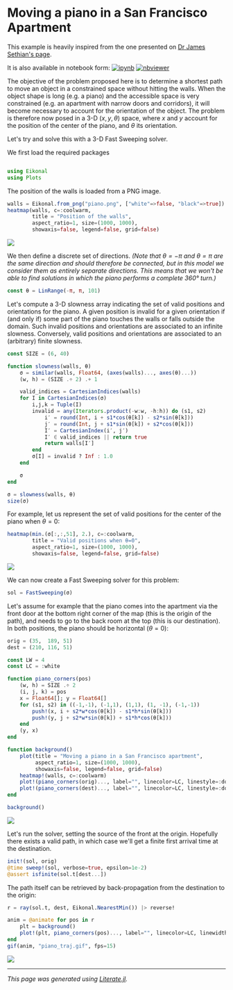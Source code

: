 # Moving a piano in a San Francisco Apartment

This example is heavily inspired from the one presented on [Dr James Sethian's
page](https://math.berkeley.edu/~sethian/2006/Applications/Robotics/robotics.html).

It is also available in notebook form:
[![ipynb](https://img.shields.io/badge/download-ipynb-blue)](README.ipynb)
[![nbviewer](https://img.shields.io/badge/show-nbviewer-blue.svg)](https://nbviewer.jupyter.org/github/triscale-innov/Eikonal.jl/blob/main/docs/piano/README.ipynb)

The objective of the problem proposed here is to determine a shortest path to
move an object in a constrained space without hitting the walls. When the
object shape is long (e.g. a piano) and the accessible space is very
constrained (e.g. an apartment with narrow doors and corridors), it will
become necessary to account for the orientation of the object. The problem is
therefore now posed in a 3-D $(x, y, θ)$ space, where $x$ and $y$ account for
the position of the center of the piano, and $θ$ its orientation.

Let's try and solve this with a 3-D Fast Sweeping solver.

We first load the required packages

````julia

using Eikonal
using Plots
````

The position of the walls is loaded from a PNG image.

````julia
walls = Eikonal.from_png("piano.png", ["white"=>false, "black"=>true])
heatmap(walls, c=:coolwarm,
        title = "Position of the walls",
        aspect_ratio=1, size=(1000, 1000),
        showaxis=false, legend=false, grid=false)
````

![](walls.png)

We then define a discrete set of directions. *(Note that $θ=-π$ and $θ=π$ are
the same direction and should therefore be connected, but in this model we
consider them as entirely separate directions. This means that we won't be
able to find solutions in which the piano performs a complete 360° turn.)*

````julia
const θ = LinRange(-π, π, 101)
````

Let's compute a 3-D slowness array indicating the set of valid positions and
orientations for the piano. A given position is invalid for a given
orientation if (and only if) some part of the piano touches the walls or falls
outside the domain. Such invalid positions and orientations are associated to
an infinite slowness. Conversely, valid positions and orientations are
associated to an (arbitrary) finite slowness.

````julia
const SIZE = (6, 40)

function slowness(walls, θ)
    σ = similar(walls, Float64, (axes(walls)..., axes(θ)...))
    (w, h) = (SIZE .÷ 2) .+ 1

    valid_indices = CartesianIndices(walls)
    for I in CartesianIndices(σ)
        i,j,k = Tuple(I)
        invalid = any(Iterators.product(-w:w, -h:h)) do (s1, s2)
            i′ = round(Int, i + s1*cos(θ[k]) - s2*sin(θ[k]))
            j′ = round(Int, j + s1*sin(θ[k]) + s2*cos(θ[k]))
            I′ = CartesianIndex(i′, j′)
            I′ ∈ valid_indices || return true
            return walls[I′]
        end
        σ[I] = invalid ? Inf : 1.0
    end

    σ
end

σ = slowness(walls, θ)
size(σ)
````

For example, let us represent the set of valid positions for the center of the
piano when $θ=0$:

````julia
heatmap(min.(σ[:,:,51], 2.), c=:coolwarm,
        title = "Valid positions when θ=0",
        aspect_ratio=1, size=(1000, 1000),
        showaxis=false, legend=false, grid=false)
````

![](valid.png)

We can now create a Fast Sweeping solver for this problem:

````julia
sol = FastSweeping(σ)
````

Let's assume for example that the piano comes into the apartment via the front
door at the bottom right corner of the map (this is the origin of the path),
and needs to go to the back room at the top (this is our destination). In both
positions, the piano should be horizontal ($θ=0$):

````julia
orig = (35,  189, 51)
dest = (210, 116, 51)

const LW = 4
const LC = :white

function piano_corners(pos)
    (w, h) = SIZE .÷ 2
    (i, j, k) = pos
    x = Float64[]; y = Float64[]
    for (s1, s2) in ((-1,-1), (-1,1), (1,1), (1, -1), (-1,-1))
        push!(x, i + s2*w*cos(θ[k]) - s1*h*sin(θ[k]))
        push!(y, j + s2*w*sin(θ[k]) + s1*h*cos(θ[k]))
    end
    (y, x)
end

function background()
    plot(title = "Moving a piano in a San Francisco apartment",
         aspect_ratio=1, size=(1000, 1000),
         showaxis=false, legend=false, grid=false)
    heatmap!(walls, c=:coolwarm)
    plot!(piano_corners(orig)..., label="", linecolor=LC, linestyle=:dot, linewidth=LW+1)
    plot!(piano_corners(dest)..., label="", linecolor=LC, linestyle=:dot, linewidth=LW+1)
end

background()
````

![](background.png)

Let's run the solver, setting the source of the front at the origin. Hopefully
there exists a valid path, in which case we'll get a finite first arrival time
at the destination.

````julia
init!(sol, orig)
@time sweep!(sol, verbose=true, epsilon=1e-2)
@assert isfinite(sol.t[dest...])
````

The path itself can be retrieved by back-propagation from the destination to
the origin:

````julia
r = ray(sol.t, dest, Eikonal.NearestMin()) |> reverse!
````

````julia
anim = @animate for pos in r
    plt = background()
    plot!(plt, piano_corners(pos)..., label="", linecolor=LC, linewidth=LW)
end
gif(anim, "piano_traj.gif", fps=15)
````

![](piano_traj.gif)

---

*This page was generated using [Literate.jl](https://github.com/fredrikekre/Literate.jl).*

